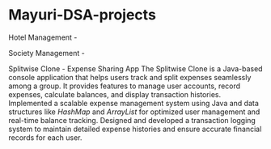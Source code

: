 # Mayuri-DSA-projects

Hotel Management - 

Society Management - 

Splitwise Clone - Expense Sharing App
The Splitwise Clone is a Java-based console application that helps users track and split expenses seamlessly among a group. It provides features to manage user accounts, record expenses, calculate balances, and display transaction histories.
Implemented a scalable expense management system using Java and data structures like *HashMap* and *ArrayList* for optimized user management and real-time balance tracking.
Designed and developed a transaction logging system to maintain detailed expense histories and ensure accurate financial records for each user.
